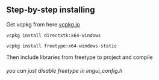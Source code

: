 
## Step-by-step installing
Get vcpkg from here [vcpkg.io](https://vcpkg.io/en/index.html "vcpkg.io")

`vcpkg install directxtk:x64-windows`

`vcpkg install freetype:x64-windows-static`

Then include libraries from freetype to project and compile
###### you can just disable freetype in imgui_config.h
